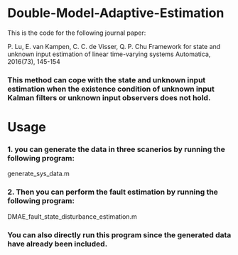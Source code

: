 # Double-Model-Adaptive-Estimation

This is the code for the following journal paper:

P. Lu, E. van Kampen, C. C. de Visser, Q. P. Chu
Framework for state and unknown input estimation of linear time-varying systems
Automatica, 2016(73), 145-154

### This method can cope with the state and unknown input estimation when the existence condition of unknown input Kalman filters or unknown input observers does not hold.

# Usage

### 1. you can generate the data in three scanerios by running the following program:
generate_sys_data.m

### 2. Then you can perform the fault estimation by running the following program:
DMAE_fault_state_disturbance_estimation.m

### You can also directly run this program since the generated data have already been included.
